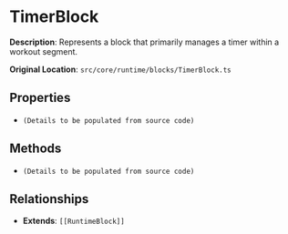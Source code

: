 # TimerBlock

**Description**: Represents a block that primarily manages a timer within a workout segment.

**Original Location**: `src/core/runtime/blocks/TimerBlock.ts`

## Properties

*   `(Details to be populated from source code)`

## Methods

*   `(Details to be populated from source code)`

## Relationships
*   **Extends**: `[[RuntimeBlock]]`